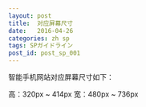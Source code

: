 ```yaml
---
layout: post
title:  对应屏幕尺寸
date:   2016-04-26
categories: zh sp
tags: SPガイドライン
post_id: post_sp_001
---
```

智能手机网站对应屏幕尺寸如下：

高：320px ~ 414px
宽：480px ~ 736px
